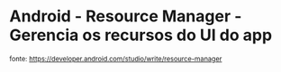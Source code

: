 # Android - Resource Manager - Gerencia os recursos do UI do app

<small>fonte: https://developer.android.com/studio/write/resource-manager</small>



